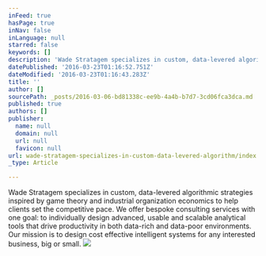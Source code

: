 ```yaml
---
inFeed: true
hasPage: true
inNav: false
inLanguage: null
starred: false
keywords: []
description: 'Wade Stratagem specializes in custom, data-levered algorithmic strategies inspired by game theory and industrial organization economics to help clients set the competitive pace. We offer bespoke consulting services with one goal: to individually design advanced, usable and scalable analytical tools that drive productivity in both data-rich and data-poor environments. Our mission is to design cost effective intelligent systems for any interested business, big or small.'
datePublished: '2016-03-23T01:16:52.751Z'
dateModified: '2016-03-23T01:16:43.283Z'
title: ''
author: []
sourcePath: _posts/2016-03-06-bd81338c-ee9b-4a4b-b7d7-3cd06fca3dca.md
published: true
authors: []
publisher:
  name: null
  domain: null
  url: null
  favicon: null
url: wade-stratagem-specializes-in-custom-data-levered-algorithm/index.html
_type: Article

---
```

Wade Stratagem specializes in custom, data-levered algorithmic strategies inspired by game theory and industrial organization economics to help clients set the competitive pace. We offer bespoke consulting services with one goal: to individually design advanced, usable and scalable analytical tools that drive productivity in both data-rich and data-poor environments. Our mission is to design cost effective intelligent systems for any interested business, big or small.
![](https://the-grid-user-content.s3-us-west-2.amazonaws.com/4d708035-686c-4cde-b96d-27261e6e4464.jpg)